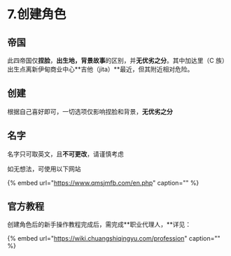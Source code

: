 # 7.创建角色

## 帝国

此四帝国仅**捏脸**，**出生地，背景故事**的区别，并**无优劣之分**。其中加达里（C 族）出生点离新伊甸商业中心**吉他（jita）**最近，但其附近相对危险。

## 创建

根据自己喜好即可，一切选项仅影响捏脸和背景，**无优劣之分**

## 名字

名字只可取英文，且**不可更改**，请谨慎考虑

如无想法，可使用以下网站

{% embed url="https://www.qmsjmfb.com/en.php" caption="" %}

## 官方教程

创建角色后的新手操作教程完成后，需完成**职业代理人，**详见：

{% embed url="https://wiki.chuangshiqingyu.com/profession" caption="" %}


